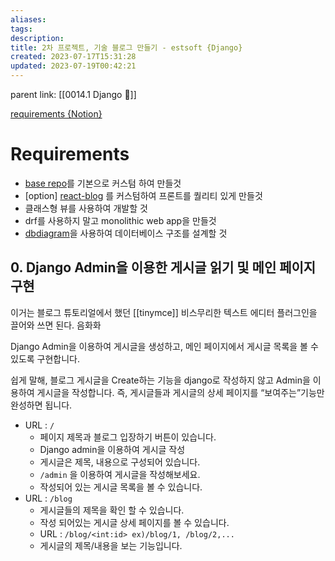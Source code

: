 ```yaml
---
aliases: 
tags: 
description:
title: 2차 프로젝트, 기술 블로그 만들기 - estsoft {Django}
created: 2023-07-17T15:31:28
updated: 2023-07-19T00:42:21
---
```


parent link: [[0014.1 Django 🎈]]

[requirements {Notion}](https://paullabworkspace.notion.site/Blog-2a7d87f563ad42f9a0382f523fae14e1)

# Requirements

- [base repo](https://github.com/weniv/BackendOrmi/tree/main/HTML-CSS/board_final)를 기본으로 커스텀 하여 만들것
- \[option\]  [react-blog](https://weniv.github.io/react-blog/) 를 커스텀하여 프론트를 퀄리티 있게 만들것
- 클래스형 뷰를 사용하여 개발할 것
- drf를 사용하지 말고 monolithic web app을 만들것
- [dbdiagram](https://dbdiagram.io/home)을 사용하여 데이터베이스 구조를 설계할 것

## 0. Django Admin을 이용한 게시글 읽기 및 메인 페이지 구현

이거는 블로그 튜토리얼에서 했던 [[tinymce]] 비스무리한 텍스트 에디터 플러그인을 끌어와 쓰면 된다. 음화화

Django Admin을 이용하여 게시글을 생성하고, 메인 페이지에서 게시글 목록을 볼 수 있도록 구현합니다.

쉽게 말해, 블로그 게시글을 Create하는 기능을 django로 작성하지 않고 Admin을 이용하여 게시글을 작성합니다. 즉, 게시글들과 게시글의 상세 페이지를 “보여주는”기능만 완성하면 됩니다.

- URL : `/` 
	- 페이지 제목과 블로그 입장하기 버튼이 있습니다.
	- Django admin을 이용하여 게시글 작성
	- 게시글은 제목, 내용으로 구성되어 있습니다.
	- `/admin` 을 이용하여 게시글을 작성해보세요.  
	- 작성되어 있는 게시글 목록을 볼 수 있습니다.  
- URL : `/blog  `
	- 게시글들의 제목을 확인 할 수 있습니다.  
	- 작성 되어있는 게시글 상세 페이지를 볼 수 있습니다.  
	- URL : `/blog/<int:id> ex)/blog/1, /blog/2,...  `
	- 게시글의 제목/내용을 보는 기능입니다.
